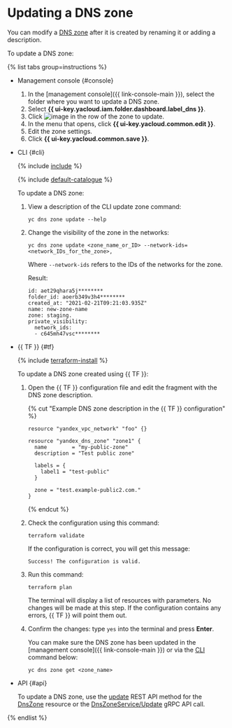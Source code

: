 # Updating a DNS zone

You can modify a [DNS zone](../concepts/dns-zone.md) after it is created by renaming it or adding a description.

To update a DNS zone:

{% list tabs group=instructions %}

- Management console {#console}

   1. In the [management console]({{ link-console-main }}), select the folder where you want to update a DNS zone.
   1. Select **{{ ui-key.yacloud.iam.folder.dashboard.label_dns }}**.
   1. Click ![image](../../_assets/options.svg) in the row of the zone to update.
   1. In the menu that opens, click **{{ ui-key.yacloud.common.edit }}**.
   1. Edit the zone settings.
   1. Click **{{ ui-key.yacloud.common.save }}**.

- CLI {#cli}

   {% include [include](../../_includes/cli-install.md) %}

   {% include [default-catalogue](../../_includes/default-catalogue.md) %}

   To update a DNS zone:

   1. View a description of the CLI update zone command:

      ```
      yc dns zone update --help
      ```

   1. Change the visibility of the zone in the networks:

      ```
      yc dns zone update <zone_name_or_ID> --network-ids=<network_IDs_for_the_zone>,
      ```

      Where `--network-ids` refers to the IDs of the networks for the zone.

      Result:

      ```
      id: aet29qhara5j********
      folder_id: aoerb349v3h4********
      created_at: "2021-02-21T09:21:03.935Z"
      name: new-zone-name
      zone: staging.
      private_visibility:
        network_ids:
        - c645mh47vsc********
      ```

- {{ TF }} {#tf}

   {% include [terraform-install](../../_includes/terraform-install.md) %}

   To update a DNS zone created using {{ TF }}:

   1. Open the {{ TF }} configuration file and edit the fragment with the DNS zone description.

      {% cut "Example DNS zone description in the {{ TF }} configuration" %}

      ```hcl
      resource "yandex_vpc_network" "foo" {}

      resource "yandex_dns_zone" "zone1" {
        name        = "my-public-zone"
        description = "Test public zone"

        labels = {
          label1 = "test-public"
        }

        zone = "test.example-public2.com."
      }
      ```

      {% endcut %}

   1. Check the configuration using this command:
      ```
      terraform validate
      ```

      If the configuration is correct, you will get this message:

      ```
      Success! The configuration is valid.
      ```

   1. Run this command:
      ```
      terraform plan
      ```

      The terminal will display a list of resources with parameters. No changes will be made at this step. If the configuration contains any errors, {{ TF }} will point them out.


   1. Confirm the changes: type `yes` into the terminal and press **Enter**.

      You can make sure the DNS zone has been updated in the [management console]({{ link-console-main }}) or via the [CLI](../../cli/quickstart.md) command below:

      ```
      yc dns zone get <zone_name>
      ```

- API {#api}

   To update a DNS zone, use the [update](../api-ref/DnsZone/update.md) REST API method for the [DnsZone](../api-ref/DnsZone/index.md) resource or the [DnsZoneService/Update](../api-ref/grpc/dns_zone_service.md#Update) gRPC API call.

{% endlist %}
